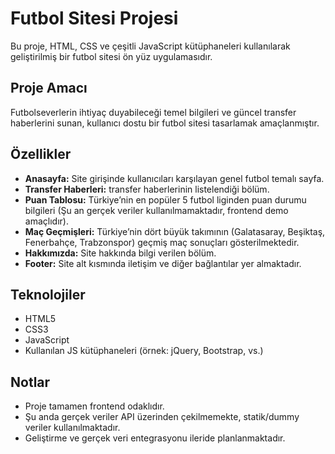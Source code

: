 # Futbol Sitesi Projesi

Bu proje, HTML, CSS ve çeşitli JavaScript kütüphaneleri kullanılarak geliştirilmiş bir futbol sitesi ön yüz uygulamasıdır.

## Proje Amacı
Futbolseverlerin ihtiyaç duyabileceği temel bilgileri ve güncel transfer haberlerini sunan, kullanıcı dostu bir futbol sitesi tasarlamak amaçlanmıştır.

## Özellikler

- **Anasayfa:** Site girişinde kullanıcıları karşılayan genel futbol temalı sayfa.
- **Transfer Haberleri:** transfer haberlerinin listelendiği bölüm.
- **Puan Tablosu:** Türkiye’nin en popüler 5 futbol liginden puan durumu bilgileri (Şu an gerçek veriler kullanılmamaktadır, frontend demo amaçlıdır).
- **Maç Geçmişleri:** Türkiye’nin dört büyük takımının (Galatasaray, Beşiktaş, Fenerbahçe, Trabzonspor) geçmiş maç sonuçları gösterilmektedir.
- **Hakkımızda:** Site hakkında bilgi verilen bölüm.
- **Footer:** Site alt kısmında iletişim ve diğer bağlantılar yer almaktadır.

## Teknolojiler
- HTML5
- CSS3
- JavaScript
- Kullanılan JS kütüphaneleri (örnek: jQuery, Bootstrap, vs.)

## Notlar
- Proje tamamen frontend odaklıdır.
- Şu anda gerçek veriler API üzerinden çekilmemekte, statik/dummy veriler kullanılmaktadır.
- Geliştirme ve gerçek veri entegrasyonu ileride planlanmaktadır.

